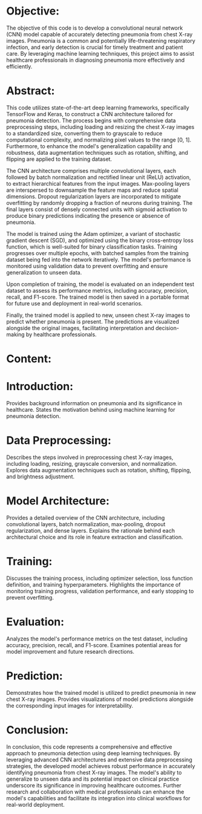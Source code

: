 # Objective:
The objective of this code is to develop a convolutional neural network (CNN) model capable of accurately detecting pneumonia from chest X-ray images. Pneumonia is a common and potentially life-threatening respiratory infection, and early detection is crucial for timely treatment and patient care. By leveraging machine learning techniques, this project aims to assist healthcare professionals in diagnosing pneumonia more effectively and efficiently.

# Abstract:
This code utilizes state-of-the-art deep learning frameworks, specifically TensorFlow and Keras, to construct a CNN architecture tailored for pneumonia detection. The process begins with comprehensive data preprocessing steps, including loading and resizing the chest X-ray images to a standardized size, converting them to grayscale to reduce computational complexity, and normalizing pixel values to the range [0, 1]. Furthermore, to enhance the model's generalization capability and robustness, data augmentation techniques such as rotation, shifting, and flipping are applied to the training dataset.

The CNN architecture comprises multiple convolutional layers, each followed by batch normalization and rectified linear unit (ReLU) activation, to extract hierarchical features from the input images. Max-pooling layers are interspersed to downsample the feature maps and reduce spatial dimensions. Dropout regularization layers are incorporated to mitigate overfitting by randomly dropping a fraction of neurons during training. The final layers consist of densely connected units with sigmoid activation to produce binary predictions indicating the presence or absence of pneumonia.

The model is trained using the Adam optimizer, a variant of stochastic gradient descent (SGD), and optimized using the binary cross-entropy loss function, which is well-suited for binary classification tasks. Training progresses over multiple epochs, with batched samples from the training dataset being fed into the network iteratively. The model's performance is monitored using validation data to prevent overfitting and ensure generalization to unseen data.

Upon completion of training, the model is evaluated on an independent test dataset to assess its performance metrics, including accuracy, precision, recall, and F1-score. The trained model is then saved in a portable format for future use and deployment in real-world scenarios.

Finally, the trained model is applied to new, unseen chest X-ray images to predict whether pneumonia is present. The predictions are visualized alongside the original images, facilitating interpretation and decision-making by healthcare professionals.

# Content:
# Introduction:
Provides background information on pneumonia and its significance in healthcare.
States the motivation behind using machine learning for pneumonia detection.
# Data Preprocessing:
Describes the steps involved in preprocessing chest X-ray images, including loading, resizing, grayscale conversion, and normalization.
Explores data augmentation techniques such as rotation, shifting, flipping, and brightness adjustment.
# Model Architecture:
Provides a detailed overview of the CNN architecture, including convolutional layers, batch normalization, max-pooling, dropout regularization, and dense layers.
Explains the rationale behind each architectural choice and its role in feature extraction and classification.
# Training:
Discusses the training process, including optimizer selection, loss function definition, and training hyperparameters.
Highlights the importance of monitoring training progress, validation performance, and early stopping to prevent overfitting.
# Evaluation:
Analyzes the model's performance metrics on the test dataset, including accuracy, precision, recall, and F1-score.
Examines potential areas for model improvement and future research directions.
# Prediction:
Demonstrates how the trained model is utilized to predict pneumonia in new chest X-ray images.
Provides visualizations of model predictions alongside the corresponding input images for interpretability.
# Conclusion:
In conclusion, this code represents a comprehensive and effective approach to pneumonia detection using deep learning techniques. By leveraging advanced CNN architectures and extensive data preprocessing strategies, the developed model achieves robust performance in accurately identifying pneumonia from chest X-ray images. The model's ability to generalize to unseen data and its potential impact on clinical practice underscore its significance in improving healthcare outcomes. Further research and collaboration with medical professionals can enhance the model's capabilities and facilitate its integration into clinical workflows for real-world deployment.
